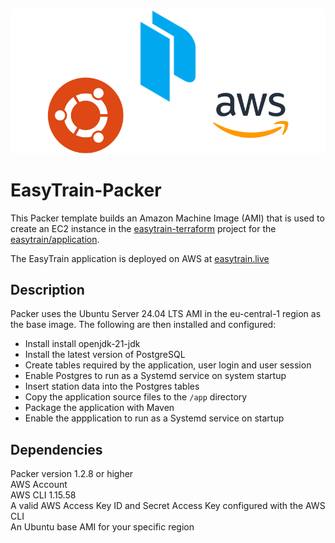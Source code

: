 ![](images/easytrain-packer.png)

# EasyTrain-Packer

This Packer template builds an Amazon Machine Image (AMI) that is used to
create an EC2 instance in the [easytrain-terraform](https://github.com/EasyTrain/easytrain-terraform) project for the [easytrain/application](https://github.com/EasyTrain/application).

The EasyTrain application is deployed on AWS at [easytrain.live](https://easytrain.live/)

## Description

Packer uses the Ubuntu Server 24.04 LTS AMI in the eu-central-1 region as the base image. The following are then installed and configured:

- Install install openjdk-21-jdk
- Install the latest version of PostgreSQL
- Create tables required by the application, user login and user session
- Enable Postgres to run as a Systemd service on system startup
- Insert station data into the Postgres tables
- Copy the application source files to the `/app` directory
- Package the application with Maven
- Enable the appplication to run as a Systemd service on startup

## Dependencies

Packer version 1.2.8 or higher  
AWS Account  
AWS CLI 1.15.58  
A valid AWS Access Key ID and Secret Access Key configured with the AWS CLI  
An Ubuntu base AMI for your specific region